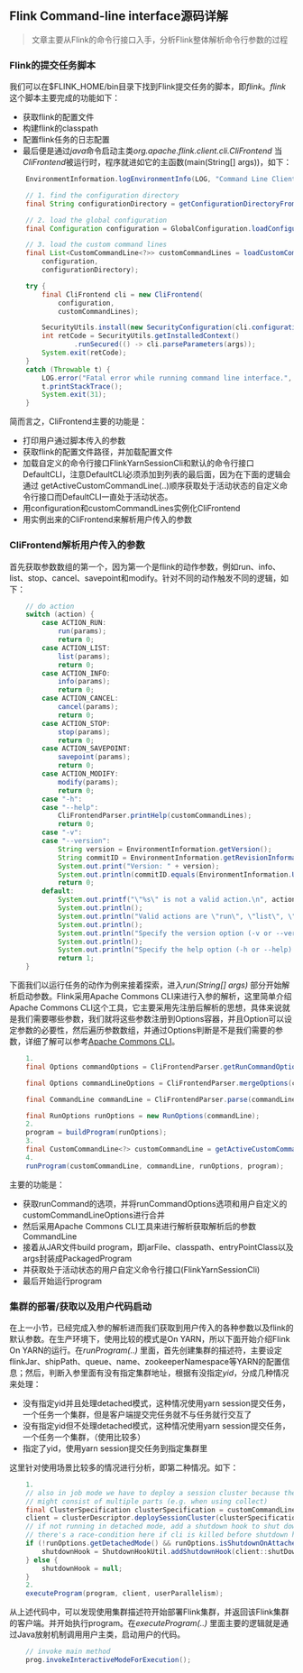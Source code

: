 ## Flink Command-line interface源码详解
> 文章主要从Flink的命令行接口入手，分析Flink整体解析命令行参数的过程

### Flink的提交任务脚本
我们可以在$FLINK_HOME/bin目录下找到Flink提交任务的脚本，即*flink*。*flink*这个脚本主要完成的功能如下：
  - 获取flink的配置文件
  - 构建flink的classpath
  - 配置flink任务的日志配置
  - 最后便是通过*java*命令启动主类*org.apache.flink.client.cli.CliFrontend*
当*CliFrontend*被运行时，程序就进如它的主函数(main(String[] args))，如下：
```java
	EnvironmentInformation.logEnvironmentInfo(LOG, "Command Line Client", args);

	// 1. find the configuration directory
	final String configurationDirectory = getConfigurationDirectoryFromEnv();

	// 2. load the global configuration
	final Configuration configuration = GlobalConfiguration.loadConfiguration(configurationDirectory);

	// 3. load the custom command lines
	final List<CustomCommandLine<?>> customCommandLines = loadCustomCommandLines(
		configuration,
		configurationDirectory);

	try {
		final CliFrontend cli = new CliFrontend(
			configuration,
			customCommandLines);

		SecurityUtils.install(new SecurityConfiguration(cli.configuration));
		int retCode = SecurityUtils.getInstalledContext()
				.runSecured(() -> cli.parseParameters(args));
		System.exit(retCode);
	}
	catch (Throwable t) {
		LOG.error("Fatal error while running command line interface.", t);
		t.printStackTrace();
		System.exit(31);
	}
```

简而言之，CliFrontend主要的功能是：
  - 打印用户通过脚本传入的参数
  - 获取flink的配置文件路径，并加载配置文件
  - 加载自定义的命令行接口FlinkYarnSessionCli和默认的命令行接口DefaultCLI，注意DefaultCLI必须添加到列表的最后面，因为在下面的逻辑会通过   getActiveCustomCommandLine(..)顺序获取处于活动状态的自定义命令行接口而DefaultCLI一直处于活动状态。
  - 用configuration和customCommandLines实例化CliFrontend
  - 用实例出来的CliFrontend来解析用户传入的参数

### CliFrontend解析用户传入的参数
首先获取参数数组的第一个，因为第一个是flink的动作参数，例如run、info、list、stop、cancel、savepoint和modify。针对不同的动作触发不同的逻辑，如下：
```java
	// do action
	switch (action) {
		case ACTION_RUN:
			run(params);
			return 0;
		case ACTION_LIST:
			list(params);
			return 0;
		case ACTION_INFO:
			info(params);
			return 0;
		case ACTION_CANCEL:
			cancel(params);
			return 0;
		case ACTION_STOP:
			stop(params);
			return 0;
		case ACTION_SAVEPOINT:
			savepoint(params);
			return 0;
		case ACTION_MODIFY:
			modify(params);
			return 0;
		case "-h":
		case "--help":
			CliFrontendParser.printHelp(customCommandLines);
			return 0;
		case "-v":
		case "--version":
			String version = EnvironmentInformation.getVersion();
			String commitID = EnvironmentInformation.getRevisionInformation().commitId;
			System.out.print("Version: " + version);
			System.out.println(commitID.equals(EnvironmentInformation.UNKNOWN) ? "" : ", Commit ID: " + commitID);
			return 0;
		default:
			System.out.printf("\"%s\" is not a valid action.\n", action);
			System.out.println();
			System.out.println("Valid actions are \"run\", \"list\", \"info\", \"savepoint\", \"stop\", or \"cancel\".");
			System.out.println();
			System.out.println("Specify the version option (-v or --version) to print Flink version.");
			System.out.println();
			System.out.println("Specify the help option (-h or --help) to get help on the command.");
			return 1;
	}
```

下面我们以运行任务的动作为例来接着探索，进入*run(String[] args)* 部分开始解析启动参数。Flink采用Apache Commons CLI来进行入参的解析，这里简单介绍Apache Commons CLI这个工具，它主要采用先注册后解析的思想，具体来说就是我们需要哪些参数，我们就将这些参数注册到Options容器，并且Option可以设定参数的必要性，然后遍历参数数组，并通过Options判断是不是我们需要的参数，详细了解可以参考[Apache Commons CLI](http://commons.apache.org/proper/commons-cli/)。

```java
   	1.
	final Options commandOptions = CliFrontendParser.getRunCommandOptions();

	final Options commandLineOptions = CliFrontendParser.mergeOptions(commandOptions, customCommandLineOptions);

	final CommandLine commandLine = CliFrontendParser.parse(commandLineOptions, args, true);

	final RunOptions runOptions = new RunOptions(commandLine);
	2.
	program = buildProgram(runOptions);
	3.
	final CustomCommandLine<?> customCommandLine = getActiveCustomCommandLine(commandLine);
	4.
	runProgram(customCommandLine, commandLine, runOptions, program);
```
主要的功能是：
  - 获取runCommand的选项，并将runCommandOptions选项和用户自定义的customCommandLineOptions进行合并
  - 然后采用Apache Commons CLI工具来进行解析获取解析后的参数CommandLine
  - 接着从JAR文件build program，即jarFile、classpath、entryPointClass以及args封装成PackagedProgram
  - 并获取处于活动状态的用户自定义命令行接口(FlinkYarnSessionCli)
  - 最后开始运行program
  
  ### 集群的部署/获取以及用户代码启动
  在上一小节，已经完成入参的解析进而我们获取到用户传入的各种参数以及flink的默认参数。在生产环境下，使用比较的模式是On YARN，所以下面开始介绍Flink On YARN的运行。在*runProgram(..)* 里面，首先创建集群的描述符，主要设定flinkJar、shipPath、queue、name、zookeeperNamespace等YARN的配置信息；然后，判断入参里面有没有指定集群地址，根据有没指定*yid*，分成几种情况来处理：
  - 没有指定yid并且处理detached模式，这种情况使用yarn session提交任务，一个任务一个集群，但是客户端提交完任务就不与任务就行交互了
  - 没有指定yid但不处理detached模式，这种情况使用yarn session提交任务，一个任务一个集群，（使用比较多）
  - 指定了yid，使用yarn session提交任务到指定集群里

这里针对使用场景比较多的情况进行分析，即第二种情况。如下：
```java
	1.
	// also in job mode we have to deploy a session cluster because the job
	// might consist of multiple parts (e.g. when using collect)
	final ClusterSpecification clusterSpecification = customCommandLine.getClusterSpecification(commandLine);
	client = clusterDescriptor.deploySessionCluster(clusterSpecification);
	// if not running in detached mode, add a shutdown hook to shut down cluster if client exits
	// there's a race-condition here if cli is killed before shutdown hook is installed
	if (!runOptions.getDetachedMode() && runOptions.isShutdownOnAttachedExit()) {
		shutdownHook = ShutdownHookUtil.addShutdownHook(client::shutDownCluster, client.getClass().getSimpleName(), LOG);
	} else {
		shutdownHook = null;
	}
	2.
	executeProgram(program, client, userParallelism);
```
从上述代码中，可以发现使用集群描述符开始部署Flink集群，并返回该Flink集群的客户端。并开始执行program。在*executeProgram(..)* 里面主要的逻辑就是通过Java放射机制调用用户主类，启动用户的代码。
```java
	// invoke main method
	prog.invokeInteractiveModeForExecution();
```
